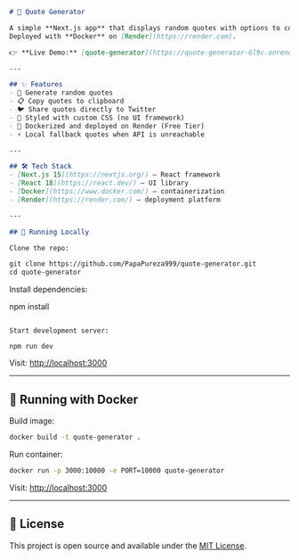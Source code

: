 
```markdown
# 📝 Quote Generator

A simple **Next.js app** that displays random quotes with options to copy or share them.  
Deployed with **Docker** on [Render](https://render.com).

👉 **Live Demo:** [quote-generator](https://quote-generator-6l9c.onrender.com/)

---

## ✨ Features
- 🎲 Generate random quotes  
- 📋 Copy quotes to clipboard  
- 🐦 Share quotes directly to Twitter  
- 🎨 Styled with custom CSS (no UI framework)  
- 🐳 Dockerized and deployed on Render (Free Tier)  
- ⚡ Local fallback quotes when API is unreachable  

---

## 🛠️ Tech Stack
- [Next.js 15](https://nextjs.org/) – React framework  
- [React 18](https://react.dev/) – UI library  
- [Docker](https://www.docker.com/) – containerization  
- [Render](https://render.com/) – deployment platform  

---

## 🚀 Running Locally

Clone the repo:

git clone https://github.com/PapaPureza999/quote-generator.git
cd quote-generator
````

Install dependencies:

npm install
```

Start development server:

npm run dev
```

Visit: [http://localhost:3000](http://localhost:3000)

---

## 🐳 Running with Docker

Build image:

```bash
docker build -t quote-generator .
```

Run container:

```bash
docker run -p 3000:10000 -e PORT=10000 quote-generator
```

Visit: [http://localhost:3000](http://localhost:3000)


---

## 📜 License

This project is open source and available under the [MIT License](LICENSE).

